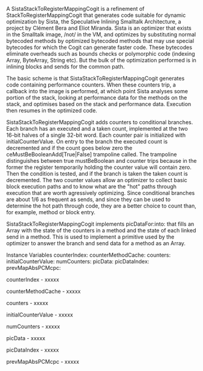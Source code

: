 A SistaStackToRegisterMappingCogit is a refinement of StackToRegisterMappingCogit that generates code suitable for dynamic optimization by Sista, the Speculative Inlining Smalltalk Architecture, a project by Clément Bera and Eliot Miranda.  Sista is an optimizer that exists in the Smalltalk image, /not/ in the VM,  and optimizes by substituting normal bytecoded methods by optimized bytecoded methods that may use special bytecodes for which the Cogit can generate faster code.  These bytecodes eliminate overheads such as bounds checks or polymorphic code (indexing Array, ByteArray, String etc).  But the bulk of the optimization performed is in inlining blocks and sends for the common path.

The basic scheme is that SistaStackToRegisterMappingCogit generates code containing performance counters.  When these counters trip, a callback into the image is performed, at which point Sista analyses some portion of the stack, looking at performance data for the methods on the stack, and optimises based on the stack and performance data.  Execution then resumes in the optimized code.

SistaStackToRegisterMappingCogit adds counters to conditional branches.  Each branch has an executed and a taken count, implemented at the two 16-bit halves of a single 32-bit word.  Each counter pair is initialized with initialCounterValue.  On entry to the branch the executed count is decremented and if the count goes below zero the ceMustBeBooleanAdd[True|False] trampoline called.  The trampoline distinguishes between true mustBeBoolean and counter trips because in the former the register temporarily holding the counter value will contain zero.  Then the condition is tested, and if the branch is taken the taken count is decremented.  The two counter values allow an optimizer to collect basic block execution paths and to know what are the "hot" paths through execution that are worth agressively optimizing.  Since conditional branches are about 1/6 as frequent as sends, and since they can be used to determine the hot path through code, they are a better choice to count than, for example, method or block entry.

SistaStackToRegisterMappingCogit implements picDataFor:into: that fills an Array with the state of the counters in a method and the state of each linked send in a method.  This is used to implement a primitive used by the optimizer to answer the branch and send data for a method as an Array.

Instance Variables
	counterIndex:			<Integer>
	counterMethodCache:	<CogMethod>
	counters:				<Array of AbstractInstruction>
	initialCounterValue:		<Integer>
	numCounters:			<Integer>
	picData:				<Integer Oop>
	picDataIndex:			<Integer>
	prevMapAbsPCMcpc:	<Integer>

counterIndex
	- xxxxx

counterMethodCache
	- xxxxx

counters
	- xxxxx

initialCounterValue
	- xxxxx

numCounters
	- xxxxx

picData
	- xxxxx

picDataIndex
	- xxxxx

prevMapAbsPCMcpc
	- xxxxx
